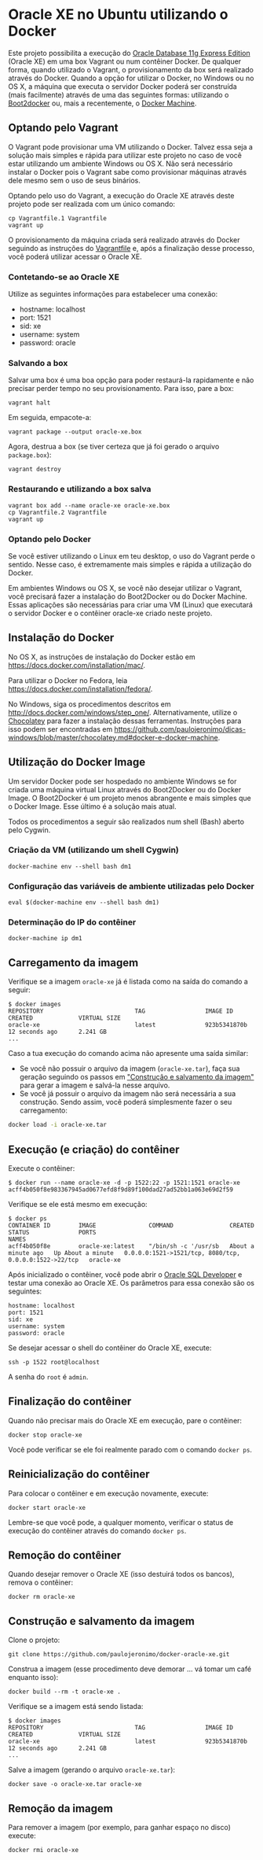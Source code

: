 # Oracle XE no Ubuntu utilizando o Docker

Este projeto possibilita a execução do [Oracle Database 11g Express Edition](http://www.oracle.com/technetwork/database/database-technologies/express-edition/overview/index.html) (Oracle XE) em uma box Vagrant ou num contêiner Docker. De qualquer forma, quando utilizado o Vagrant, o provisionamento da box será realizado através do Docker. Quando a opção for utilizar o Docker, no Windows ou no OS X, a máquina que executa o servidor Docker poderá ser construída (mais facilmente) através de uma das seguintes formas: utilizando o [Boot2docker](http://boot2docker.io/) ou, mais a recentemente, o [Docker Machine](boot2docker://docs.docker.com/machine/).

## Optando pelo Vagrant

O Vagrant pode provisionar uma VM utilizando o Docker. Talvez essa seja a solução mais simples e rápida para utilizar este projeto no caso de você estar utilizando um ambiente Windows ou OS X. Não será necessário instalar o Docker pois o Vagrant sabe como provisionar máquinas através dele mesmo sem o uso de seus binários.

Optando pelo uso do Vagrant, a execução do Oracle XE através deste projeto pode ser realizada com um único comando:
```
cp Vagrantfile.1 Vagrantfile
vagrant up
```

O provisionamento da máquina criada será realizado através do Docker seguindo as instruções do [Vagrantfile](Vagrantfile) e, após a finalização desse processo, você poderá utilizar acessar o Oracle XE.

### Contetando-se ao Oracle XE

Utilize as seguintes informações para estabelecer uma conexão:
* hostname: localhost
* port: 1521
* sid: xe
* username: system
* password: oracle

### Salvando a box

Salvar uma box é uma boa opção para poder restaurá-la rapidamente e não precisar perder tempo no seu provisionamento. Para isso, pare a box:
```
vagrant halt
```

Em seguida, empacote-a:
```
vagrant package --output oracle-xe.box
```

Agora, destrua a box (se tiver certeza que já foi gerado o arquivo ``package.box``):
```
vagrant destroy
```

### Restaurando e utilizando a box salva
```
vagrant box add --name oracle-xe oracle-xe.box
cp Vagrantfile.2 Vagrantfile
vagrant up
```

### Optando pelo Docker

Se você estiver utilizando o Linux em teu desktop, o uso do Vagrant perde o sentido. Nesse caso, é extremamente mais simples e rápida a utilização do Docker.

Em ambientes Windows ou OS X, se você não desejar utilizar o Vagrant, você precisará fazer a instalação do Boot2Docker ou do Docker Machine. Essas aplicações são necessárias para criar uma VM (Linux) que executará o servidor Docker e o contêiner oracle-xe criado neste projeto.

## Instalação do Docker

No OS X, as instruções de instalação do Docker estão em https://docs.docker.com/installation/mac/.

Para utilizar o Docker no Fedora, leia https://docs.docker.com/installation/fedora/.

No Windows, siga os procedimentos descritos em http://docs.docker.com/windows/step_one/. Alternativamente, utilize o [Chocolatey](http://chocolatey.org) para fazer a instalação dessas ferramentas. Instruções para isso podem ser encontradas em https://github.com/paulojeronimo/dicas-windows/blob/master/chocolatey.md#docker-e-docker-machine.

## Utilização do Docker Image

Um servidor Docker pode ser hospedado no ambiente Windows se for criada uma máquina virtual Linux através do Boot2Docker ou do Docker Image. O Boot2Docker é um projeto menos abrangente e mais simples que o Docker Image. Esse último é a solução mais atual.

Todos os procedimentos a seguir são realizados num shell (Bash) aberto pelo Cygwin.

### Criação da VM (utilizando um shell Cygwin)

```
docker-machine env --shell bash dm1
```

### Configuração das variáveis de ambiente utilizadas pelo Docker

```
eval $(docker-machine env --shell bash dm1)
```

### Determinação do IP do contêiner

```
docker-machine ip dm1
```

## Carregamento da imagem

Verifique se a imagem ``oracle-xe`` já é listada como na saída do comando a seguir:
```
$ docker images
REPOSITORY                          TAG                 IMAGE ID            CREATED             VIRTUAL SIZE
oracle-xe                           latest              923b5341870b        12 seconds ago      2.241 GB
...
```

Caso a tua execução do comando acima não apresente uma saída similar:
* Se você não possuir o arquivo da imagem (``oracle-xe.tar``), faça sua geração seguindo os passos em ["Construção e salvamento da imagem"](#construcao_da_imagem) para gerar a imagem e salvá-la nesse arquivo.
* Se você já possuir o arquivo da imagem não será necessária a sua construção. Sendo assim, vocẽ poderá simplesmente fazer o seu carregamento:
```bash
docker load -i oracle-xe.tar
```

## Execução (e criação) do contêiner

Execute o contêiner:
```
$ docker run --name oracle-xe -d -p 1522:22 -p 1521:1521 oracle-xe
acff4b050f8e983367945ad0677efd8f9d89f100dad27ad52bb1a063e69d2f59
```

Verifique se ele está mesmo em execução:
```
$ docker ps
CONTAINER ID        IMAGE               COMMAND                CREATED              STATUS              PORTS                                                    NAMES
acff4b050f8e        oracle-xe:latest    "/bin/sh -c '/usr/sb   About a minute ago   Up About a minute   0.0.0.0:1521->1521/tcp, 8080/tcp, 0.0.0.0:1522->22/tcp   oracle-xe 
```

Após inicializado o contêiner, você pode abrir o [Oracle SQL Developer](http://www.oracle.com/technetwork/developer-tools/sql-developer/overview/index-097090.html) e testar uma conexão ao Oracle XE. Os parâmetros para essa conexão são os seguintes:
```
hostname: localhost
port: 1521
sid: xe
username: system
password: oracle
```

Se desejar acessar o shell do contêiner do Oracle XE, execute:
```
ssh -p 1522 root@localhost
```

A senha do ``root`` é ``admin``.

## Finalização do contêiner

Quando não precisar mais do Oracle XE em execução, pare o contêiner:
```
docker stop oracle-xe
```

Você pode verificar se ele foi realmente parado com o comando ``docker ps``.

## Reinicialização do contêiner

Para colocar o contêiner e em execução novamente, execute:
```
docker start oracle-xe
```
Lembre-se que você pode, a qualquer momento, verificar o status de execução do contêiner através do comando ``docker ps``.

## Remoção do contêiner

Quando desejar remover o Oracle XE (isso destuirá todos os bancos), remova o contêiner:
```
docker rm oracle-xe
```

## <a name="construcao_da_imagem"></a>Construção e salvamento da imagem

Clone o projeto:
```
git clone https://github.com/paulojeronimo/docker-oracle-xe.git
```

Construa a imagem (esse procedimento deve demorar ... vá tomar um café enquanto isso):
```
docker build --rm -t oracle-xe .
```

Verifique se a imagem está sendo listada:
```
$ docker images
REPOSITORY                          TAG                 IMAGE ID            CREATED             VIRTUAL SIZE
oracle-xe                           latest              923b5341870b        12 seconds ago      2.241 GB
...
```

Salve a imagem (gerando o arquivo ``oracle-xe.tar``):
```
docker save -o oracle-xe.tar oracle-xe
```

## Remoção da imagem

Para remover a imagem (por exemplo, para ganhar espaço no disco) execute:
```
docker rmi oracle-xe
```
